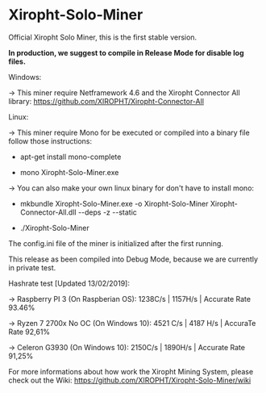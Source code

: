 # Xiropht-Solo-Miner
Official Xiropht Solo Miner, this is the first stable version.

**In production, we suggest to compile in Release Mode for disable log files.**

Windows:

-> This miner require Netframework 4.6 and the Xiropht Connector All library: https://github.com/XIROPHT/Xiropht-Connector-All

Linux:

-> This miner require Mono for be executed or compiled into a binary file follow those instructions:

- apt-get install mono-complete

- mono Xiropht-Solo-Miner.exe

-> You can also make your own linux binary for don't have to install mono:

- mkbundle Xiropht-Solo-Miner.exe -o Xiropht-Solo-Miner Xiropht-Connector-All.dll --deps -z --static

- ./Xiropht-Solo-Miner

The config.ini file of the miner is initialized after the first running.

This release as been compiled into Debug Mode, because we are currently in private test.

Hashrate test [Updated 13/02/2019]:

-> Raspberry PI 3 (On Raspberian OS): 1238C/s | 1157H/s | Accurate Rate 93.46%

-> Ryzen 7 2700x No OC (On Windows 10): 4521 C/s | 4187 H/s | AccuraTe Rate 92,61%

-> Celeron G3930 (On Windows 10): 2150C/s | 1890H/s | Accurate Rate 91,25%

For more informations about how work the Xiropht Mining System, please check out the Wiki: https://github.com/XIROPHT/Xiropht-Solo-Miner/wiki

